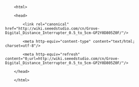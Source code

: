 <!DOCTYPE html>
        <html>
        <head>
            <link rel="canonical" href="http://wiki.seeedstudio.com/cn/Grove-Digital_Distance_Interrupter_0.5_to_5cm-GP2Y0D805Z0F/"/>
            <meta http-equiv="content-type" content="text/html; charset=utf-8"/>
            <meta http-equiv="refresh" content="0;url=http://wiki.seeedstudio.com/cn/Grove-Digital_Distance_Interrupter_0.5_to_5cm-GP2Y0D805Z0F/"/>
        </head>
        </html>